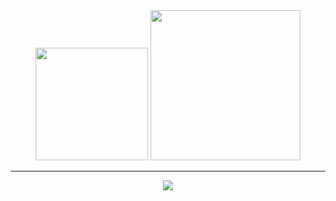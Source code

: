 <div align="center"> 
  <!-- <img src="https://streak-stats.demolab.com?user=Pitossomo&theme=buefy-dark" alt="GitHub Streak" /> -->
  
  <img height="180em" src="https://github-readme-stats-sigma-five.vercel.app/api?username=pitossomos&include_all_commits=true&count_private=true&show_icons=true&theme=merko&hide_border=true&include_all_commits=true" />
  <img height="240em" src="https://github-readme-stats.vercel.app/api/top-langs/?username=pitossomos&layout=compact&langs_count=10&theme=merko&hide_border=true" />

  --- 

  <a href="https://www.linkedin.com/in/pedrohteles/">
    <img src="https://img.shields.io/badge/LinkedIn-0077B5?style=for-the-badge&logo=linkedin&logoColor=white" />
  </a>
</div>
